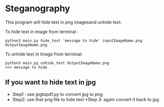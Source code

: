 # Steganography
This program will hide text in png imagesand unhide text.

To hide text in image from terminal : 
```
python3 main.py hide_text 'message to hide' inputImageName.png OutputImageName.png
```

To unhide text in Image from terminal:
```
python3 main.py unhide_text OutputImageName.png
>>> message to hide
```
## If you want to hide text in jpg 
* Step1 : use jpgtopdf.py to convert jpg to png
* Step2: use that png file to hide text
*Step 3: again convert it back to jpg 
           
